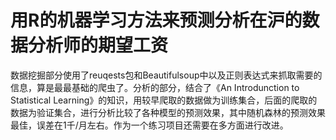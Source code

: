 # 用R的机器学习方法来预测分析在沪的数据分析师的期望工资
 数据挖掘部分使用了reuqests包和Beautifulsoup中以及正则表达式来抓取需要的信息，算是最最基础的爬虫了。分析的部分，结合了《An Introdunction to Statistical Learning》的知识，用较早爬取的数据做为训练集合，后面的爬取的数据为验证集合，进行分析比较了各种模型的预测效果，其中随机森林的预测效果最佳，误差在1千/月左右。作为一个练习项目还需要在多方面进行改进。
